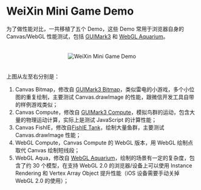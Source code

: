 # WeiXin Mini Game Demo

为了做性能对比，一共移植了五个 Demo，这些 Demo 常用于浏览器自身的 Canvas/WebGL 性能测试，包括 [GUIMark3][1] 和 [WebGL Aquarium][2]。

<div style="text-align:center; padding:20px 0px"><img src="http://img.blog.csdn.net/20180213134647414" alt="WeiXin Mini Game Demo"></img></div>

上图从左至右分别是：

1. Canvas Bitmap，修改自 [GUIMark3 Bitmap][3]，类似雷电的小游戏，多个小位图的重复绘制，主要测试 Canvas.drawImage 的性能，跟微信开发工具自带的样例游戏类似；
2. Canvas Compute，修改自 [GUIMark3 Compute][4]，模拟鸟群的运动，包含大量的物理运动计算，实际上是测试 JavaScript 的计算性能；
3. Canvas FishIE，修改自[FishIE Tank][6]，绘制大量鱼群，主要测试 Canvas.drawImage 性能；
4. WebGL Compute，Canvas Compute 的 WebGL 版本，用 WebGL 绘制点取代 Canvas 绘制短线段；
5. WebGL Aqua，修改自 [WebGL Aquarium][2]，绘制的场景有一定的复杂度，包含了约 30 个模型，在支持 WebGL 2.0 的浏览器/设备上可以使用 Instance Rendering 和 Vertex Array Object 提升性能（iOS 设备需要手动关掉 WebGL 2.0 的使用）；

[1]: http://www.craftymind.com/guimark3/
[2]: https://webglsamples.org/aquarium/aquarium.html
[3]: http://www.craftymind.com/factory/guimark3/bitmap/GM3_JS_Bitmap.html
[4]: http://www.craftymind.com/factory/guimark3/compute/GM3_JS_Compute.html
[5]: https://github.com/rogeryi/wx_mini_game_demo
[6]: https://testdrive-archive.azurewebsites.net/Performance/FishIETank/Default.html
